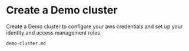 # Create a Demo cluster

Create a Demo cluster to configure your aws credentials and set up your identity and access management roles.

```{toctree}
demo-cluster.md

